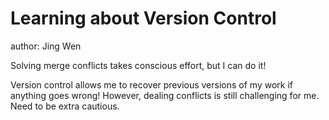 # Learning about Version Control
author: Jing Wen

Solving merge conflicts takes conscious effort, but I can do it!

Version control allows me to recover previous versions of my work if anything goes wrong!
However, dealing conflicts is still challenging for me. Need to be extra cautious.